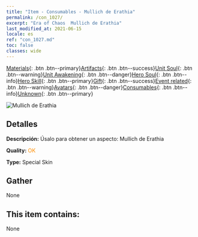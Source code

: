 ```yaml
---
title: "Item - Consumables - Mullich de Erathia"
permalink: /con_1027/
excerpt: "Era of Chaos  Mullich de Erathia"
last_modified_at: 2021-06-15
locale: es
ref: "con_1027.md"
toc: false
classes: wide
---
```

 [Materials](/ItemsES/){: .btn .btn--primary}[Artifacts](/ItemsES/Artifacts/){: .btn .btn--success}[Unit Soul](/ItemsES/UnitSoul/){: .btn .btn--warning}[Unit Awakening](/ItemsES/UnitAwakening/){: .btn .btn--danger}[Hero Soul](/ItemsES/HeroSoul/){: .btn .btn--info}[Hero Skill](/ItemsES/HeroSkill/){: .btn .btn--primary}[Gift](/ItemsES/Gift/){: .btn .btn--success}[Event related](/ItemsES/Events/){: .btn .btn--warning}[Avatars](/ItemsES/Avatars/){: .btn .btn--danger}[Consumables](/ItemsES/Consumables/){: .btn .btn--info}[Unknown](/ItemsES/Unknown/){: .btn .btn--primary}

 ![Mullich de Erathia](/images/h/h_Mullich2.jpg)

## Detalles
 **Descripción:** Úsalo para obtener un aspecto: Mullich de Erathia

 **Quality:** <span style="color: #FF8C00">OK</span>

 **Type:** Special Skin

## Gather

  None

## This item contains:

  None

